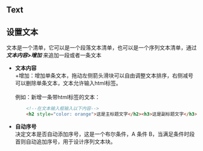 ## Text
## 设置文本<br />
文本是一个清单，它可以是一个段落文本清单，也可以是一个序列文本清单，通过 ***文本内容>增加*** 来追加一段或者一条文本
- **文本内容**<br />
    +增加：增加单条文本，拖动左侧箭头滑块可以自由调整文本排序，右侧减号可以删除单条文本，文本允许输入html标签。<br /> <br />例如：新增一条带html标签的文本：
    ```html
        <!--在文本输入框输入以下内容-->
        <h2 style="color: orange">这是主标题文字</h2><h3>这是副标题文字</h3>
    ```

- **自动序号**<br />
    决定文本是否自动添加序号，这是一个布尔条件，A 条件 B，当满足条件时段首则自动追加序号，用于设计序列文本块。